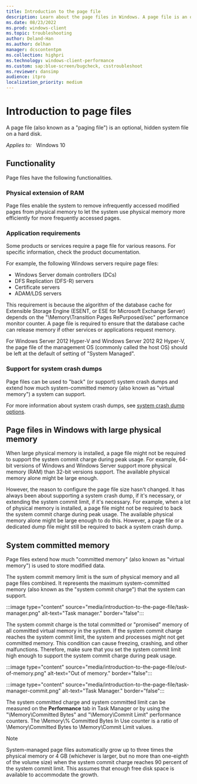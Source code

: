 ```yaml
---
title: Introduction to the page file
description: Learn about the page files in Windows. A page file is an optional, hidden system file on a hard disk.
ms.date: 08/23/2022
ms.prod: windows-client
ms.topic: troubleshooting
author: Deland-Han
ms.author: delhan
manager: dcscontentpm
ms.collection: highpri
ms.technology: windows-client-performance
ms.custom: sap:blue-screen/bugcheck, csstroubleshoot
ms.reviewer: dansimp
audience: itpro
localization_priority: medium
---
```

# Introduction to page files

A page file (also known as a "paging file") is an optional, hidden system file on a hard disk.

_Applies to:_ &nbsp; Windows 10

## Functionality

Page files have the following functionalities.

### Physical extension of RAM

Page files enable the system to remove infrequently accessed modified pages from physical memory to let the system use physical memory more efficiently for more frequently accessed pages.

### Application requirements

Some products or services require a page file for various reasons. For specific information, check the product documentation.

For example, the following Windows servers require page files:

- Windows Server domain controllers (DCs)
- DFS Replication (DFS-R) servers
- Certificate servers
- ADAM/LDS servers

This requirement is because the algorithm of the database cache for Extensible Storage Engine (ESENT, or ESE for Microsoft Exchange Server) depends on the "\\Memory\\Transition Pages RePurposed\/sec" performance monitor counter. A page file is required to ensure that the database cache can release memory if other services or applications request memory.

For Windows Server 2012 Hyper-V and Windows Server 2012 R2 Hyper-V, the page file of the management OS (commonly called the host OS) should be left at the default of setting of "System Managed".

### Support for system crash dumps

Page files can be used to "back" (or support) system crash dumps and extend how much system-committed memory (also known as "virtual memory") a system can support.

For more information about system crash dumps, see [system crash dump options](configure-system-failure-and-recovery-options.md#under-write-debugging-information).

## Page files in Windows with large physical memory

When large physical memory is installed, a page file might not be required to support the system commit charge during peak usage. For example, 64-bit versions of Windows and Windows Server support more physical memory (RAM) than 32-bit versions support. The available physical memory alone might be large enough.

However, the reason to configure the page file size hasn't changed. It has always been about supporting a system crash dump, if it's necessary, or extending the system commit limit, if it's necessary. For example, when a lot of physical memory is installed, a page file might not be required to back the system commit charge during peak usage. The available physical memory alone might be large enough to do this. However, a page file or a dedicated dump file might still be required to back a system crash dump.

## System committed memory

Page files extend how much "committed memory" (also known as "virtual memory") is used to store modified data.

The system commit memory limit is the sum of physical memory and all page files combined. It represents the maximum system-committed memory (also known as the "system commit charge") that the system can support.

:::image type="content" source="media/introduction-to-the-page-file/task-manager.png" alt-text="Task manager." border="false":::

The system commit charge is the total committed or "promised" memory of all committed virtual memory in the system. If the system commit charge reaches the system commit limit, the system and processes might not get committed memory. This condition can cause freezing, crashing, and other malfunctions. Therefore, make sure that you set the system commit limit high enough to support the system commit charge during peak usage.

:::image type="content" source="media/introduction-to-the-page-file/out-of-memory.png" alt-text="Out of memory." border="false":::

:::image type="content" source="media/introduction-to-the-page-file/task-manager-commit.png" alt-text="Task Manager." border="false":::

The system committed charge and system committed limit can be measured on the **Performance** tab in Task Manager or by using the "\\Memory\\Committed Bytes" and "\\Memory\\Commit Limit" performance counters. The \\Memory\\% Committed Bytes In Use counter is a ratio of \\Memory\\Committed Bytes to \\Memory\\Commit Limit values.

> [!NOTE]
> System-managed page files automatically grow up to three times the physical memory or 4 GB (whichever is larger, but no more than one-eighth of the volume size) when the system commit charge reaches 90 percent of the system commit limit. This assumes that enough free disk space is available to accommodate the growth.
